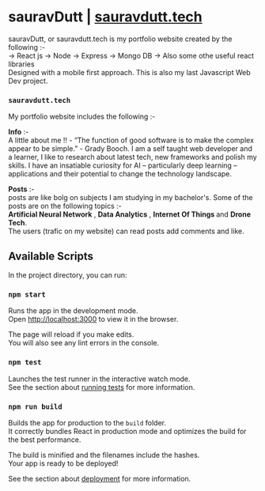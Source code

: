 # sauravDutt | [sauravdutt.tech](https://www.sauravdutt.tech/)
sauravDutt, or sauravdutt.tech is my portfolio website created by the following :- <br />
-> React js
-> Node
-> Express
-> Mongo DB 
-> Also some othe useful react libraries<br />
Designed with a mobile first approach. This is also my last Javascript Web Dev project.

### `sauravdutt.tech`

My portfolio website includes the following :- <br />

<b>Info</b> :- <br />
A little about me !! - 
“The function of good software is to make the complex appear to be simple.” - Grady Booch. I am a self taught web developer and a learner, I like to research about latest tech, new frameworks and polish my skills. I have an insatiable curiosity for AI – particularly deep learning – applications and their potential to change the technology landscape.

<b>Posts</b> :- <br />
posts are like bolg on subjects I am studying in my bachelor's. Some of the posts are on the following topics :-<br />
<b>Artificial Neural Network</b> , <b>Data Analytics</b> , <b>Internet Of Things </b> and <b>Drone Tech</b>. <br />
The users (trafic on my website) can read posts add comments and like.

## Available Scripts

In the project directory, you can run:

### `npm start`

Runs the app in the development mode.<br />
Open [http://localhost:3000](http://localhost:3000) to view it in the browser.

The page will reload if you make edits.<br />
You will also see any lint errors in the console.

### `npm test`

Launches the test runner in the interactive watch mode.<br />
See the section about [running tests](https://facebook.github.io/create-react-app/docs/running-tests) for more information.

### `npm run build`

Builds the app for production to the `build` folder.<br />
It correctly bundles React in production mode and optimizes the build for the best performance.

The build is minified and the filenames include the hashes.<br />
Your app is ready to be deployed!

See the section about [deployment](https://facebook.github.io/create-react-app/docs/deployment) for more information.



